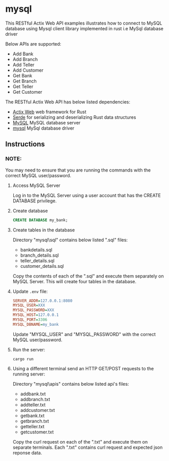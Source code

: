 # mysql

This RESTful Actix Web API examples illustrates how to connect to MySQL database using Mysql client library implemented in rust i.e  MySql database driver

Below APIs are supported: 
- Add Bank
- Add Branch
- Add Teller
- Add Customer
- Get Bank
- Get Branch
- Get Teller
- Get Customer

The RESTful Actix Web API has below listed dependencies:
- [Actix Web](https://github.com/actix/actix-web) web framework for Rust
- [Serde](https://github.com/serde-rs/serde) for serializing and deserializing Rust data structures
- [MySQL](https://github.com/mysql/mysql-server) MySQL database server
- [mysql](https://github.com/blackbeam/rust-mysql-simple) MySql database driver

## Instructions

### NOTE:

You may need to ensure that you are running the commands with the correct MySQL user/password.

1. Access MySQL Server

   Log in to the MySQL Server using a user account that has the CREATE DATABASE privilege.

2. Create database

   ```sql
   CREATE DATABASE my_bank;
   ```

3. Create tables in the database

   Directory "mysql\sql" contains below listed ".sql" files:
   - bankdetails.sql
   - branch_details.sql
   - teller_details.sql
   - customer_details.sql

   Copy the contents of each of the ".sql" and execute them separately on MySQL Server. This will create four tables in the database.

4. Update `.env` file:

   ```ini
   SERVER_ADDR=127.0.0.1:8080
   MYSQL_USER=XXX
   MYSQL_PASSWORD=XXX
   MYSQL_HOST=127.0.0.1
   MYSQL_PORT=3306
   MYSQL_DBNAME=my_bank
   ```
   
   Update "MYSQL_USER" and "MYSQL_PASSWORD" with the correct MySQL user/password.

5. Run the server:

   ```shell
   cargo run
   ```

6. Using a different terminal send an HTTP GET/POST requests to the running server:

   Directory "mysql\apis" contains below listed api's files:
   - addbank.txt
   - addbranch.txt
   - addteller.txt
   - addcustomer.txt
   - getbank.txt
   - getbranch.txt
   - getteller.txt
   - getcustomer.txt

   Copy the curl request on each of the ".txt" and execute them on separate terminals. Each ".txt" contains curl request and expected json reponse data.
   